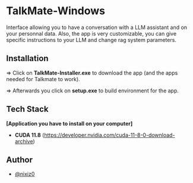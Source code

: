 # TalkMate-Windows

Interface allowing you to have a conversation with a LLM assistant and on your personnal data.
Also, the app is very customizable, you can give specific instructions to your LLM and change rag system parameters.


## Installation

=> Click on **TalkMate-Installer.exe** to download the app (and the apps needed for Talkmate to work).

=> Afterwards you click on **setup.exe** to build environment for the app.


## Tech Stack

**[Application you have to install on your computer]**

- **CUDA 11.8** (https://developer.nvidia.com/cuda-11-8-0-download-archive)


## Author

- [@nixiz0](https://github.com/nixiz0)